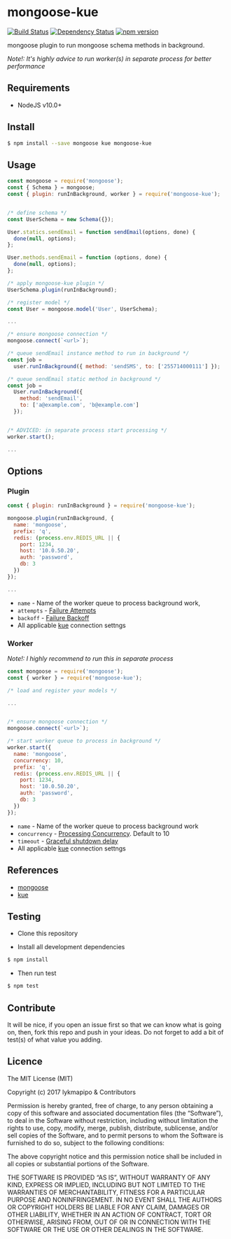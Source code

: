 # mongoose-kue

[![Build Status](https://travis-ci.org/lykmapipo/mongoose-kue.svg?branch=master)](https://travis-ci.org/lykmapipo/mongoose-kue)
[![Dependency Status](https://img.shields.io/david/lykmapipo/mongoose-kue.svg?style=flat)](https://david-dm.org/lykmapipo/mongoose-kue)
[![npm version](https://badge.fury.io/js/mongoose-kue.svg)](https://badge.fury.io/js/mongoose-kue)

mongoose plugin to run mongoose schema methods in background.

*Note!: It's highly advice to run worker(s) in separate process for better performance*

## Requirements

- NodeJS v10.0+

## Install
```sh
$ npm install --save mongoose kue mongoose-kue
```

## Usage

```js
const mongoose = require('mongoose');
const { Schema } = mongoose;
const { plugin: runInBackground, worker } = require('mongoose-kue');


/* define schema */
const UserSchema = new Schema({});

User.statics.sendEmail = function sendEmail(options, done) {
  done(null, options);
};

User.methods.sendEmail = function (options, done) {
  done(null, options);
};

/* apply mongoose-kue plugin */
UserSchema.plugin(runInBackground);

/* register model */
const User = mongoose.model('User', UserSchema);

...

/* ensure mongoose connection */
mongoose.connect(`<url>`);

/* queue sendEmail instance method to run in background */
const job =
  user.runInBackground({ method: 'sendSMS', to: ['255714000111'] });

/* queue sendEmail static method in background */
const job =
  User.runInBackground({
    method: 'sendEmail',
    to: ['a@example.com', 'b@example.com']
  });


/* ADVICED: in separate process start processing */
worker.start();

...


```


## Options

### Plugin
```js
const { plugin: runInBackground } = require('mongoose-kue');

mongoose.plugin(runInBackground, {
  name: 'mongoose',
  prefix: 'q',
  redis: (process.env.REDIS_URL || {
    port: 1234,
    host: '10.0.50.20',
    auth: 'password',
    db: 3
  })
});

...

```

- `name` - Name of the worker queue to process background work,
- `attempts` - [Failure Attempts](https://github.com/Automattic/kue#failure-attempts)
- `backoff` - [Failure Backoff](https://github.com/Automattic/kue#failure-backoff)
- All applicable [kue](https://github.com/Automattic/kue#redis-connection-settings) connection settngs


### Worker

*Note!: I highly recommend to run this in separate process*

```js
const mongoose = require('mongoose');
const { worker } = require('mongoose-kue');

/* load and register your models */

...


/* ensure mongoose connection */
mongoose.connect(`<url>`);

/* start worker queue to process in background */
worker.start({
  name: 'mongoose',
  concurrency: 10,
  prefix: 'q',
  redis: (process.env.REDIS_URL || {
    port: 1234,
    host: '10.0.50.20',
    auth: 'password',
    db: 3
  })
});
``` 

- `name` - Name of the worker queue to process background work
- `concurrency` - [Processing Concurrency](https://github.com/Automattic/kue#processing-concurrency). Default to 10
- `timeout` - [Graceful shutdown delay](https://github.com/Automattic/kue#graceful-shutdown)
- All applicable [kue](https://github.com/Automattic/kue#redis-connection-settings) connection settngs


## References
- [mongoose](http://mongoosejs.com/docs/guide.html)
- [kue](https://github.com/Automattic/kue)


## Testing
* Clone this repository

* Install all development dependencies
```sh
$ npm install
```
* Then run test
```sh
$ npm test
```

## Contribute
It will be nice, if you open an issue first so that we can know what is going on, then, fork this repo and push in your ideas. Do not forget to add a bit of test(s) of what value you adding.

## Licence
The MIT License (MIT)

Copyright (c) 2017 lykmapipo & Contributors

Permission is hereby granted, free of charge, to any person obtaining a copy of this software and associated documentation files (the “Software”), to deal in the Software without restriction, including without limitation the rights to use, copy, modify, merge, publish, distribute, sublicense, and/or sell copies of the Software, and to permit persons to whom the Software is furnished to do so, subject to the following conditions:

The above copyright notice and this permission notice shall be included in all copies or substantial portions of the Software.

THE SOFTWARE IS PROVIDED “AS IS”, WITHOUT WARRANTY OF ANY KIND, EXPRESS OR IMPLIED, INCLUDING BUT NOT LIMITED TO THE WARRANTIES OF MERCHANTABILITY, FITNESS FOR A PARTICULAR PURPOSE AND NONINFRINGEMENT. IN NO EVENT SHALL THE AUTHORS OR COPYRIGHT HOLDERS BE LIABLE FOR ANY CLAIM, DAMAGES OR OTHER LIABILITY, WHETHER IN AN ACTION OF CONTRACT, TORT OR OTHERWISE, ARISING FROM, OUT OF OR IN CONNECTION WITH THE SOFTWARE OR THE USE OR OTHER DEALINGS IN THE SOFTWARE. 
